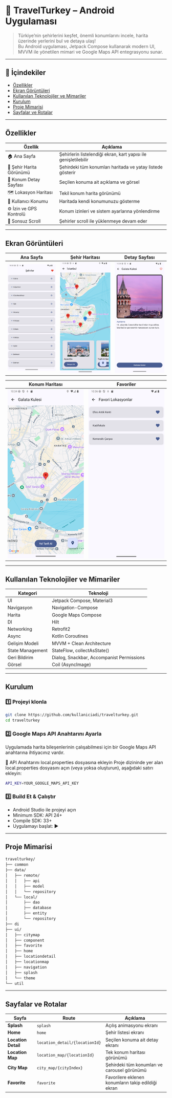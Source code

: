 # 📱 TravelTurkey – Android Uygulaması

> Türkiye’nin şehirlerini keşfet, önemli konumlarını incele, harita üzerinde yerlerini bul ve detaya ulaş!  
Bu Android uygulaması, Jetpack Compose kullanarak modern UI, MVVM ile yönetilen mimari ve Google Maps API entegrasyonu sunar.

---

## 📌 İçindekiler

- [Özellikler](#özellikler)
- [Ekran Görüntüleri](#ekran-görüntüleri)
- [Kullanılan Teknolojiler ve Mimariler](#kullanılan-teknolojiler-ve-mimariler)
- [Kurulum](#kurulum)
- [Proje Mimarisi](#proje-mimarisi)
- [Sayfalar ve Rotalar](#sayfalar-ve-rotalar)

---

## Özellikler

| Özellik | Açıklama |
|--------|----------|
| 🏠 Ana Sayfa | Şehirlerin listelendiği ekran, kart yapısı ile genişletilebilir |
| 📍 Şehir Harita Görünümü | Şehirdeki tüm konumları haritada ve yatay listede gösterir |
| 📌 Konum Detay Sayfası | Seçilen konuma ait açıklama ve görsel |
| 🗺️ Lokasyon Haritası | Tekil konum harita görünümü |
| 📲 Kullanıcı Konumu | Haritada kendi konumunuzu gösterme |
| ⚙️ İzin ve GPS Kontrolü | Konum izinleri ve sistem ayarlarına yönlendirme |
| 🔁 Sonsuz Scroll | Şehirler scroll ile yüklenmeye devam eder |

---

## Ekran Görüntüleri

| Ana Sayfa | Şehir Haritası | Detay Sayfası |
|-----------|----------------|----------------|
| <img src="app/assets/home_screen_image.png" width="250"/> | <img src="app/assets/city_map_screen_image.png" width="250"/> | <img src="app/assets/detail_screen_image.png" width="250"/> |

| Konum Haritası | Favoriler |
|----------------|-----------|
| <img src="app/assets/location_map_screen_image.png" width="250"/> | <img src="app/assets/favorite_screen_image.png" width="250"/> |

---

## Kullanılan Teknolojiler ve Mimariler

| Kategori | Teknoloji |
|---------|-----------|
| UI | Jetpack Compose, Material3 |
| Navigasyon | Navigation-Compose |
| Harita | Google Maps Compose |
| DI | Hilt |
| Networking | Retrofit2 |
| Async | Kotlin Coroutines |
| Gelişim Modeli | MVVM + Clean Architecture |
| State Management | StateFlow, collectAsState() |
| Geri Bildirim | Dialog, Snackbar, Accompanist Permissions |
| Görsel | Coil (AsyncImage) |

---

## Kurulum

### 1️⃣ Projeyi klonla

```bash
git clone https://github.com/kullaniciadi/travelturkey.git
cd travelturkey
```
### 2️⃣ Google Maps API Anahtarını Ayarla
Uygulamada harita bileşenlerinin çalışabilmesi için bir Google Maps API anahtarına ihtiyacınız vardır.

📍 API Anahtarını local.properties dosyasına ekleyin
Proje dizininde yer alan local.properties dosyasını açın (veya yoksa oluşturun), aşağıdaki satırı ekleyin:
```bash
API_KEY=YOUR_GOOGLE_MAPS_API_KEY
```
### 3️⃣ Build Et & Çalıştır
 * Android Studio ile projeyi açın
 * Minimum SDK: API 24+
 * Compile SDK: 33+
 * Uygulamayı başlat: ▶️

---

## Proje Mimarisi
```bash
travelturkey/
├── common
├── data/
│   ├── remote/
│   │   ├── api
│   │   ├── model
│   │   └── repository
│   └── local/
│       ├── dao
│       ├── database
│       ├── entity
│       └── repository
├── di
├── ui/
│   ├── citymap
│   ├── component
│   ├── favorite
│   ├── home
│   ├── locationdetail
│   ├── locationmap
│   ├── navigation
│   ├── splash
│   └── theme
└── util
```

---

## Sayfalar ve Rotalar

| Sayfa             | Route                          | Açıklama                                      |
|-------------------|--------------------------------|-----------------------------------------------|
| **Splash**        | `splash`                       | Açılış animasyonu ekranı                      |
| **Home**          | `home`                         | Şehir listesi ekranı                          |
| **Location Detail** | `location_detail/{locationId}` | Seçilen konuma ait detay ekranı             |
| **Location Map**  | `location_map/{locationId}`    | Tek konum haritası görünümü                   |
| **City Map**      | `city_map/{cityIndex}`         | Şehirdeki tüm konumları ve carousel görünümü  |
| **Favorite**      | `favorite`                     | Favorilere eklenen konumların takip edildiği ekran |

